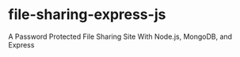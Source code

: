 # file-sharing-express-js
A Password Protected File Sharing Site With Node.js, MongoDB, and Express
